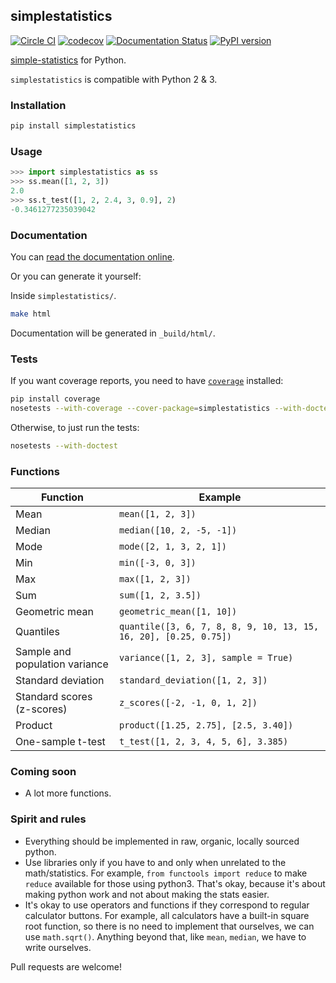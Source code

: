 ## simplestatistics

[![Circle CI](https://circleci.com/gh/sheriferson/simplestatistics.svg?style=svg)](https://circleci.com/gh/sheriferson/simplestatistics)
[![codecov](https://codecov.io/gh/sheriferson/simplestatistics/branch/master/graph/badge.svg)](https://codecov.io/gh/sheriferson/simplestatistics)
[![Documentation Status](https://readthedocs.org/projects/simplestatistics/badge/?version=latest)](http://simplestatistics.readthedocs.io/en/latest/?badge=latest)
[![PyPI version](https://badge.fury.io/py/simplestatistics.svg)](https://badge.fury.io/py/simplestatistics)

[simple-statistics](https://github.com/tmcw/simple-statistics)
for Python.

`simplestatistics` is compatible with Python 2 & 3.
### Installation

```bash
pip install simplestatistics
```

### Usage

```python
>>> import simplestatistics as ss
>>> ss.mean([1, 2, 3])
2.0
>>> ss.t_test([1, 2, 2.4, 3, 0.9], 2)
-0.3461277235039042
```

### Documentation

You can [read the documentation online](http://simplestatistics.readthedocs.io/en/latest/).

Or you can generate it yourself:

Inside `simplestatistics/`.

```bash
make html
```

Documentation will be generated in `_build/html/`.

### Tests

If you want coverage reports, you need to have [`coverage`](https://pypi.python.org/pypi/coverage) installed:

```bash
pip install coverage
nosetests --with-coverage --cover-package=simplestatistics --with-doctest
```

Otherwise, to just run the tests:

```bash
nosetests --with-doctest
```

### Functions

| Function                       | Example                                                          |
|--------------------------------|------------------------------------------------------------------|
| Mean                           | `mean([1, 2, 3])`                                                |
| Median                         | `median([10, 2, -5, -1])`                                        |
| Mode                           | `mode([2, 1, 3, 2, 1])`                                          |
| Min                            | `min([-3, 0, 3])`                                                |
| Max                            | `max([1, 2, 3])`                                                 |
| Sum                            | `sum([1, 2, 3.5])`                                               |
| Geometric mean                 | `geometric_mean([1, 10])`                                        |
| Quantiles                      | `quantile([3, 6, 7, 8, 8, 9, 10, 13, 15, 16, 20], [0.25, 0.75])` |
| Sample and population variance | `variance([1, 2, 3], sample = True)`                             |
| Standard deviation             | `standard_deviation([1, 2, 3])`                                  |
| Standard scores (z-scores)     | `z_scores([-2, -1, 0, 1, 2])`                                    |
| Product                        | `product([1.25, 2.75], [2.5, 3.40])`                             |
| One-sample t-test              | `t_test([1, 2, 3, 4, 5, 6], 3.385)`                              |

### Coming soon

- A lot more functions.

### Spirit and rules

- Everything should be implemented in raw, organic, locally sourced python.
- Use libraries only if you have to and only when unrelated to the math/statistics. For example, `from functools import reduce` to make `reduce` available for those using python3. That's okay, because it's about making python work and not about making the stats easier.
- It's okay to use operators and functions if they correspond to regular calculator buttons. For example, all calculators have a built-in square root function, so there is no need to implement that ourselves, we can use `math.sqrt()`.
Anything beyond that, like `mean`, `median`, we have to write ourselves.

Pull requests are welcome!

